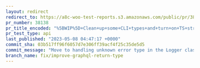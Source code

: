 ```yaml
---
layout: redirect
redirect_to: https://a8c-woo-test-reports.s3.amazonaws.com/public/pr/38138/api/index.html
pr_number: 38138
pr_title_encoded: "%5BWIP%5D+Clean+up+some+CLI+types+and+turn+on+TS+strict+mode"
pr_test_type: api
last_published: "2023-05-08 04:47:17 +0000"
commit_sha: 03b517ff96f6057d7e306ff39acf4f25c35de5d5
commit_message: "Move to handling unknown error type in the Logger class."
branch_name: fix/improve-graphql-return-type
---
```

